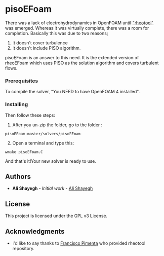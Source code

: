 # pisoEFoam

There was a lack of electrohydrodynamics in OpenFOAM until ["rheotool"](https://github.com/fppimenta/rheoTool) was emerged. Whereas it was virtually complete, there was a room for completion. Basically this was due to two reasons;
1. It doesn't cover turbulence
2. It doesn't include PISO algorithm.

pisoEFoam is an answer to this need. It is the extended version of rheoEFoam which uses PISO as the solution algorithm and covers turbulent flows. 

### Prerequisites

To compile the solver, "You NEED to have OpenFOAM 4 installed".

### Installing

 Then follow these steps:
1. After you un-zip the folder, go to the folder : 
```
pisoEFoam-master/solvers/pisoEFoam
```
2. Open a terminal and type this: 
```
wmake pisoEFoam.C
```
And that's it!Your new solver is ready to use.

## Authors

* **Ali Shayegh** - *Initial work* - [Ali Shayegh](https://github.com/amuzeshi)

## License

This project is licensed under the GPL v3 License.

## Acknowledgments

* I'd like to say thanks to [Francisco Pimenta](https://github.com/fppimenta) who provided rheotool repository.
